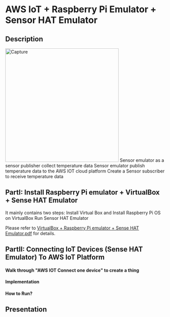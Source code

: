 # AWS IoT + Raspberry Pi Emulator + Sensor HAT Emulator
## Description
<img width="357" alt="Capture" src="https://user-images.githubusercontent.com/52802567/203397990-78fe6f46-e5d4-4936-9222-1f3890a2abdf.PNG">
Sensor emulator as a sensor publisher collect temperature data
Sensor emulator publish temperature data to the AWS IOT cloud platform
Create a  Sensor subscriber to receive temperature data

## PartI: Install Raspberry Pi emulator + VirtualBox + Sense HAT Emulator

It mainly contains two steps:
  Install Virtual Box and Install Raspberry Pi OS on VirtualBox
  Run Sensor HAT Emulator
  
Please refer to [VirtualBox + Raspberry Pi emulator + Sense HAT Emulator.pdf](https://github.com/groovyxw/IoT/blob/main/AWS%20IoT%20%2B%20Raspberry%20Pi%20Emulator%20%2B%20Sensor%20HAT%20Emulator/VirtualBox%20%2B%20Raspberry%20Pi%20emulator%20%2B%20Sense%20HAT%20Emulator.pdf) for details.

## PartII: Connecting IoT Devices (Sense HAT Emulator) To AWS IoT Platform

#### Walk through "AWS IOT Connect one device" to create a thing

#### Implementation

#### How to Run?

## Presentation

